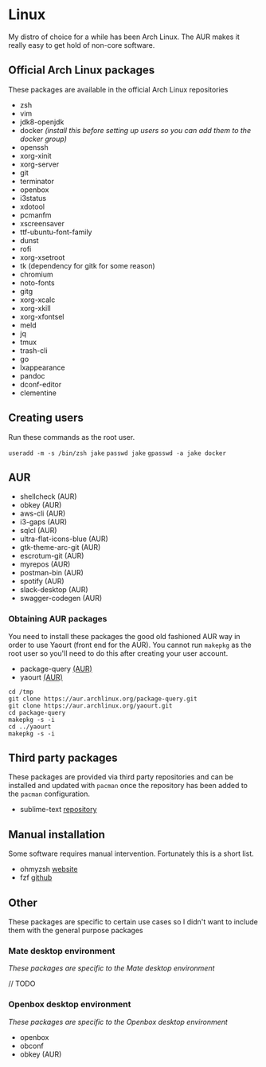 # Linux

My distro of choice for a while has been Arch Linux. The AUR makes it really easy to get hold of non-core software.

## Official Arch Linux packages

These packages are available in the official Arch Linux repositories

- zsh
- vim
- jdk8-openjdk
- docker _(install this before setting up users so you can add them to the docker group)_
- openssh
- xorg-xinit
- xorg-server
- git
- terminator
- openbox
- i3status
- xdotool
- pcmanfm
- xscreensaver
- ttf-ubuntu-font-family
- dunst
- rofi
- xorg-xsetroot
- tk (dependency for gitk for some reason)
- chromium
- noto-fonts
- gitg
- xorg-xcalc
- xorg-xkill
- xorg-xfontsel
- meld
- jq
- tmux
- trash-cli
- go
- lxappearance
- pandoc
- dconf-editor
- clementine

## Creating users

Run these commands as the root user.

`useradd -m -s /bin/zsh jake`
`passwd jake`
`gpasswd -a jake docker`

## AUR

- shellcheck (AUR)
- obkey (AUR)
- aws-cli (AUR)
- i3-gaps (AUR)
- sqlcl (AUR)
- ultra-flat-icons-blue (AUR)
- gtk-theme-arc-git (AUR)
- escrotum-git (AUR)
- myrepos (AUR)
- postman-bin (AUR)
- spotify (AUR)
- slack-desktop (AUR)
- swagger-codegen (AUR)

### Obtaining AUR packages

You need to install these packages the good old fashioned AUR way in order to use Yaourt (front end for the AUR). You cannot run `makepkg` as the root user so you'll need to do this after creating your user account.

- package-query [(AUR)](https://aur.archlinux.org/package-query.git)
- yaourt [(AUR)](https://aur.archlinux.org/yaourt.git)

```
cd /tmp
git clone https://aur.archlinux.org/package-query.git
git clone https://aur.archlinux.org/yaourt.git
cd package-query
makepkg -s -i
cd ../yaourt
makepkg -s -i
```

## Third party packages

These packages are provided via third party repositories and can be installed and updated with `pacman` once the repository has been added to the `pacman` configuration.

- sublime-text [repository](https://www.sublimetext.com/docs/3/linux_repositories.html#pacman)

## Manual installation

Some software requires manual intervention. Fortunately this is a short list.

- ohmyzsh [website](http://ohmyz.sh/)
- fzf [github](https://github.com/junegunn/fzf/)

## Other

These packages are specific to certain use cases so I didn't want to include them with the general purpose packages

### Mate desktop environment

_These packages are specific to the Mate desktop environment_

// TODO

### Openbox desktop environment

_These packages are specific to the Openbox desktop environment_

- openbox
- obconf
- obkey (AUR)
